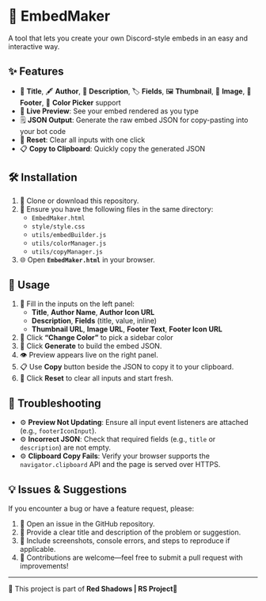 # 🚀 EmbedMaker
A tool that lets you create your own Discord-style embeds in an easy and interactive way.

## ✨ Features
- 📝 **Title**, 🖋️ **Author**, 📖 **Description**, 🏷️ **Fields**, 🖼️ **Thumbnail**, 🌄 **Image**, 🦶 **Footer**, 🎨 **Color Picker** support  
- 👀 **Live Preview**: See your embed rendered as you type  
- 🗒️ **JSON Output**: Generate the raw embed JSON for copy-pasting into your bot code  
- 🔄 **Reset**: Clear all inputs with one click  
- 📋 **Copy to Clipboard**: Quickly copy the generated JSON  

## 🛠️ Installation
1. 📂 Clone or download this repository.  
2. 📂 Ensure you have the following files in the same directory:  
   - `EmbedMaker.html`  
   - `style/style.css`  
   - `utils/embedBuilder.js`  
   - `utils/colorManager.js`  
   - `utils/copyManager.js`  
3. 🌐 Open **`EmbedMaker.html`** in your browser.  

## 🧩 Usage
1. 📝 Fill in the inputs on the left panel:  
   - **Title**, **Author Name**, **Author Icon URL**  
   - **Description**, **Fields** (title, value, inline)  
   - **Thumbnail URL**, **Image URL**, **Footer Text**, **Footer Icon URL**  
2. 🎨 Click **“Change Color”** to pick a sidebar color  
3. 🚀 Click **Generate** to build the embed JSON.  
4. 👁️ Preview appears live on the right panel.  
5. 📋 Use **Copy** button beside the JSON to copy it to your clipboard.  
6. 🔄 Click **Reset** to clear all inputs and start fresh.  

## 🐞 Troubleshooting
- ⚙️ **Preview Not Updating**: Ensure all input event listeners are attached (e.g., `footerIconInput`).  
- ⚙️ **Incorrect JSON**: Check that required fields (e.g., `title` or `description`) are not empty.  
- ⚙️ **Clipboard Copy Fails**: Verify your browser supports the `navigator.clipboard` API and the page is served over HTTPS.  

## 💡 Issues & Suggestions
If you encounter a bug or have a feature request, please:  
1. 🐛 Open an issue in the GitHub repository.  
2. 📝 Provide a clear title and description of the problem or suggestion.  
3. 📸 Include screenshots, console errors, and steps to reproduce if applicable.  
4. 🤝 Contributions are welcome—feel free to submit a pull request with improvements!  

---

🌟 This project is part of **Red Shadows | RS Project**🌟
